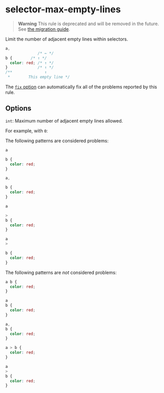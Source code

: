 # selector-max-empty-lines

> **Warning** This rule is deprecated and will be removed in the future. See [the migration guide](https://github.com/stylelint/stylelint/tree/15.9.0/docsmigration-guideto-15.md).

Limit the number of adjacent empty lines within selectors.

<!-- prettier-ignore -->
```css
a,
              /* ← */
b {        /* ↑ */
  color: red; /* ↑ */
}             /* ↑ */
/**              ↑
 *        This empty line */
```

The [`fix` option](https://github.com/stylelint/stylelint/tree/15.9.0/docsuser-guideoptions.md#fix) can automatically fix all of the problems reported by this rule.

## Options

`int`: Maximum number of adjacent empty lines allowed.

For example, with `0`:

The following patterns are considered problems:

<!-- prettier-ignore -->
```css
a

b {
  color: red;
}
```

<!-- prettier-ignore -->
```css
a,

b {
  color: red;
}
```

<!-- prettier-ignore -->
```css
a

>
b {
  color: red;
}
```

<!-- prettier-ignore -->
```css
a
>

b {
  color: red;
}
```

The following patterns are _not_ considered problems:

<!-- prettier-ignore -->
```css
a b {
  color: red;
}
```

<!-- prettier-ignore -->
```css
a
b {
  color: red;
}
```

<!-- prettier-ignore -->
```css
a,
b {
  color: red;
}
```

<!-- prettier-ignore -->
```css
a > b {
  color: red;
}
```

<!-- prettier-ignore -->
```css
a
>
b {
  color: red;
}
```
